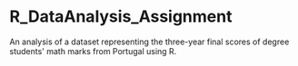 # R_DataAnalysis_Assignment
An analysis of a dataset representing the three-year final scores of degree students' math marks from Portugal using R.
